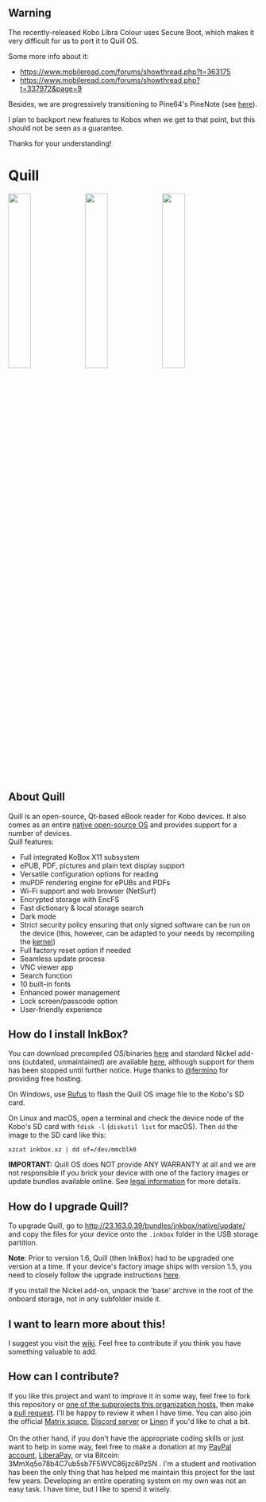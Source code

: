  ## Warning
 The recently-released Kobo Libra Colour uses Secure Boot, which makes it very difficult for us to port it to Quill OS.

 Some more info about it:
 - https://www.mobileread.com/forums/showthread.php?t=363175
 - https://www.mobileread.com/forums/showthread.php?t=337972&page=9

 Besides, we are progressively transitioning to Pine64's PineNote (see [here](https://github.com/PorQ-Pine)).

 I plan to backport new features to Kobos when we get to that point, but this should not be seen as a guarantee.

 Thanks for your understanding!

# Quill
<img src="https://github.com/Quill-OS/quill/blob/master/screenshots/homepage.png?raw=true" width="30%"></img> <img src="https://github.com/Quill-OS/quill/blob/master/screenshots/reading.png?raw=true" width="30%"></img> <img src="https://github.com/Quill-OS/quill/blob/master/screenshots/library.png?raw=true" width="30%"></img> 
## About Quill
Quill is an open-source, Qt-based eBook reader for Kobo devices. It also comes as an entire [native open-source OS](https://github.com/Quill-OS/rootfs) and provides support for a number of devices.
<br>
Quill features:
- Full integrated KoBox X11 subsystem
- ePUB, PDF, pictures and plain text display support
- Versatile configuration options for reading
- muPDF rendering engine for ePUBs and PDFs
- Wi-Fi support and web browser (NetSurf)
- Encrypted storage with EncFS
- Fast dictionary & local storage search
- Dark mode
- Strict security policy ensuring that only signed software can be run on the device (this, however, can be adapted to your needs by recompiling the [kernel](https://github.com/Quill-OS/kernel))
- Full factory reset option if needed
- Seamless update process
- VNC viewer app
- Search function
- 10 built-in fonts
- Enhanced power management
- Lock screen/passcode option
- User-friendly experience
## How do I install InkBox?
You can download precompiled OS/binaries [here](http://23.163.0.39/bundles/inkbox/native/) and standard Nickel add-ons (outdated, unmaintained) are available [here](http://23.163.0.39/bundles/inkbox/nickel/), although support for them has been stopped until further notice. Huge thanks to [@fermino](https://github.com/fermino) for providing free hosting.
<br>

On Windows, use [Rufus](https://rufus.ie/) to flash the Quill OS image file to the Kobo's SD card.

On Linux and macOS, open a terminal and check the device node of the Kobo's SD card with `fdisk -l` (`diskutil list` for macOS). Then `dd` the image to the SD card like this:

```
xzcat inkbox.xz | dd of=/dev/mmcblk0
```
<b>IMPORTANT:</b> Quill OS does NOT provide ANY WARRANTY at all and we are not responsible if you brick your device with one of the factory images or update bundles available online. See [legal information](https://github.com/Quill-OS/quill/blob/master/LEGAL.md) for more details.

## How do I upgrade Quill?
To upgrade Quill, go to http://23.163.0.39/bundles/inkbox/native/update/ and copy the files for your device onto the `.inkbox` folder in the USB storage partition.

**Note**: Prior to version 1.6, Quill (then InkBox) had to be upgraded one version at a time. If your device's factory image ships with version 1.5, you need to closely follow the upgrade instructions [here](http://23.163.0.39/bundles/inkbox/native/update/1.6/HOWTO-Update).

If you install the Nickel add-on, unpack the 'base' archive in the root of the onboard storage, not in any subfolder inside it.
## I want to learn more about this!
I suggest you visit the [wiki](https://github.com/Quill-OS/quill/wiki). Feel free to contribute if you think you have something valuable to add.
## How can I contribute?
If you like this project and want to improve it in some way, feel free to fork this repository or [one of the subprojects this organization hosts](https://github.com/Quill-OS), then make a [pull request](https://github.com/Quill-OS/quill/pulls). I'll be happy to review it when I have time. You can also join the official [Matrix space](https://matrix.to/#/#inkbox-os-project:matrix.org), [Discord server](https://discord.com/invite/uSWtWbY23m) or [Linen](https://www.linen.dev/s/quill-os) if you'd like to chat a bit.
<br><br>
On the other hand, if you don't have the appropriate coding skills or just want to help in some way, feel free to make a donation at my [PayPal account](https://paypal.me/inkboxos/), [LiberaPay](https://liberapay.com/tux-linux/), or via Bitcoin: 3MmXq5o78b4C7ub5sb7F5WVC86jzc6PzSN . I'm a student and motivation has been the only thing that has helped me maintain this project for the last few years. Developing an entire operating system on my own was not an easy task. I have time, but I like to spend it wisely.
